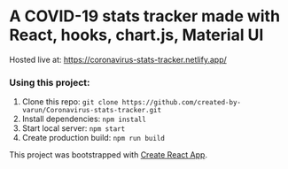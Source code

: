 # A COVID-19 stats tracker made with React, hooks, chart.js, Material UI  
  
Hosted live at: https://coronavirus-stats-tracker.netlify.app/

### Using this project:

1. Clone this repo: ``` git clone https://github.com/created-by-varun/Coronavirus-stats-tracker.git ```
2. Install dependencies: ``` npm install ```
3. Start local server: ``` npm start ```
4. Create production build: ```npm run build ```  
  
This project was bootstrapped with [Create React App](https://github.com/facebook/create-react-app).
